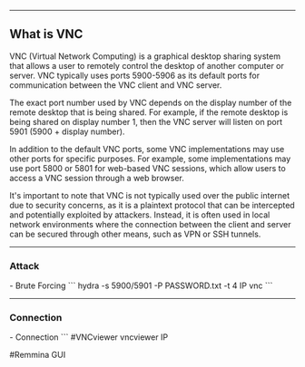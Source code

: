 --- ---
<h2>What is VNC</h2>
VNC (Virtual Network Computing) is a graphical desktop sharing system that allows a user to remotely control the desktop of another computer or server. VNC typically uses ports 5900-5906 as its default ports for communication between the VNC client and VNC server.

The exact port number used by VNC depends on the display number of the remote desktop that is being shared. For example, if the remote desktop is being shared on display number 1, then the VNC server will listen on port 5901 (5900 + display number).

In addition to the default VNC ports, some VNC implementations may use other ports for specific purposes. For example, some implementations may use port 5800 or 5801 for web-based VNC sessions, which allow users to access a VNC session through a web browser.

It's important to note that VNC is not typically used over the public internet due to security concerns, as it is a plaintext protocol that can be intercepted and potentially exploited by attackers. Instead, it is often used in local network environments where the connection between the client and server can be secured through other means, such as VPN or SSH tunnels.

---
<h3>Attack</h3>
- Brute Forcing
```
hydra -s 5900/5901 -P PASSWORD.txt -t 4 IP vnc
```

---
<h3>Connection</h3>
- Connection
```
#VNCviewer
vncviewer IP

#Remmina
GUI
```